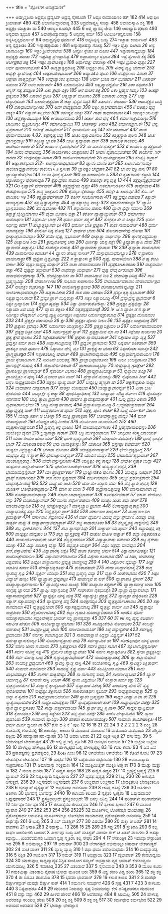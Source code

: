 +++
title = "ಶ್ಲೋಕಗಳ ಅನುಕ್ರಮಣಿಕೆ"

+++
ಅದಗ್ನಿಸ್ತಜಸಾ ಅದ್ರವ್ಯಂ ದ್ರವ್ಯಸಿದ್ ಅದ್ರವ್ಯ ನೈಕರೂಪೇ 
17 
ಆದ್ಯಂ ರಾಮಾಯಣಂ ತತ್ 
182 
414 
ಆಧ ಧೀಃ ಕ್ರಿಯಾತಾತ್ 480 
428 
ಆಭಾಸೋದ್ಧಾರವಾಕ್ಯ 
333 
ಅದ್ರವೇsಪ್ಯಸ್ತಿ ಸಂಖ್ಯಾ 
458 
ಆವಾಯಸ್ಯಾಪಿ ಶಕ್ತಿ 
198 
ಅಧ್ಯಕ್ಷಂ ಯಚ್ಚುತಂ ವಾ 
540 
ಆರಬ್ಧಂ ರೂಪಭೇ 
445 
6 
ಆತ್ಮ ಜ್ಞಾನಸ್ಯ ಜೀವಃ 
146 
ಆರಾಧ್ಯಾದಿ ಪ್ರಕಾಶಃ 
493 
ಅನ್ಯದಹಾ ತ್ಯಭಿಜಾ 
457 
ಅವಾಪೋದ್ಯಾವತಸ್ಸು 
5 
ಅನ್ಯದನ್ಯ ಕರ್ಮ 
153 
ಆವಿರ್ಭೂತಸ್ವರೂಪಾ 
158 
ಅನ್ಯಸಿನ್ನನ್ಯಧರ್ಮಾನ್ 
64 
ಆಹುದ್ರ್ರವ್ಯಪು ಧರ್ಮಾನ್ 418 
ಅನ್ಯಸಿನ್ನನ್ಯ ಬುದ್ದಿ 
274 
ಇಚ್ಛಾತಃ ಕಾರ್ಯಸಿದ್ 
483 
ಅನ್ಯ 
ಸ್ಪವ್ರತೀತಂ 
330 
ಇನ್ಮಾಷಪ್ರಯತಾ : 
481 
ಅನ್ಯಾಪೋಹಸ್ತು ಗೋಶ್ವ 
*521 
ಇತ್ಥಂ ವೃತ್ತಾ ದಿಖೇದಃ 
26 
ಅನ್ಯ ಚಾನಾದಿಸಿದ್ದಾ 
160 
ಇತ್ಥಂ ಶ್ರೀವೇಂಕಟೇಶಃ 
536 
ಅನ್ನೋ ಸ್ನೇಹಂ ತು ರೂಪಂ 
447 
ಇನ್ನೇಶಾನಾದ್ಯಭಿಖ್ಯಾ 
184 
ಅವ್ರತ್ಯಕ್ಷಃ ಪರಾತಾ 
172 
ಇಷ್ಟದಿಷ್ಟ ಪ್ರಣಷ್ಟಾದಿಷ್ಟ 479 
ಅಪ್ರಾಮಾಣ್ಯಂ ಸ್ವಭಾವ 
384 
ಇಷ್ಟ ಸ್ವರ್ಗಾದಿ ಕಸ್ಯ 
505 
ಅರ್ಚಿಫ್ರsಧ ಪಕ್ಷ 
154 
ಇಷ್ಟಂ ಪ್ರಾದೇಶಿಕತ್ವ೦ 
108 
ಅರ್ಥಾವತ್ತಿ: ವರೋಕ್ತಾ 
404 
ಇಷ್ಟಂ ಬ್ರಹಾಪಿ ದೃಶ್ಯಂ 
227 
ಅರ್ಧ ಪೂರ್ವಾನುಭೂತೇ 
400 
ಈದೃಕ್ತಾತ್ಯನ್ತಶೂನ್ಯ 
298 
ಅವ್ಯಕ್ತಂ ತೇಷಿ 
205 
ಈಶಸ್ಯ ವ್ಯಷ್ಟಿ ಭೇದಾನ್ 
253 
ಅವ್ವಕ್ಕೇ ಸ್ಯಾದಣುತ್ವ 
464 
ಉತ್ಪತಾದೇರಭಾವಾತ್ 
266 
ಅವ್ಯಾಪಿsಪಿ ಪುಂಸಃ 
106 
ಉತ್ಪನ್ನಾನಾಂ ವಿನಾಶೇ 
37 
ಆಶ್ಲೇಷಃ ಪಾತ್ಮಭಿಕ್ಷೇತ್ 
149 
ಉದ್ದೇಶ್ಯಾಂಶಂ ತೃಮಾದ್ಯಂ 138 
ಅರ್ವಾ ಭೂಷ ರ್ವಾ 
ಭೂಷರ್ವಾ 
211 
ಏಕತಾರ್ಥ ಸಮಾನಾ 
373 
ಅವಂ ಕರ್ಮದರ್ಗೆ 
496 
ಏಕದಾದಿವ್ರತೀತಿ 
453 
ಅಸ್ಪೃಷ್ಟಾವದ್ಯತೋ 
216 
ಏಕಂ ತತ್ಪದೇಶ 
51 
ಅಸ್ಮಿನ್ ಸತ್ಯ ತದಪ್ರೀತಿ 
319 
ಏಕಂ ತ್ರೇಧಾ ವಿಕ್ರಂ 
185 
ಆಸೆ 
ವಾಚನ ಶಕ್ತಿ 
200 
ಏಕಂ ಬ್ರಹ್ಮವ ನಿಮ್ಮಂ 
103 
ಆಚಷ್ಟೇ ಪ್ರತ್ಯಯಶ 
366 
ಏಕಾಕಾರ ಪ್ರತೀತಿ 
287 
ಆತ್ಮಖ್ಯಾತ್ ಮತೀನಾಂ 
286 
ಏಕಾಕಾರೇ ವಿರುದ್ಧಾ 
277 
ಆತ್ಮಾ ಚಿನ್ಮಾತ್ರರೂಪಃ 
164 
ಏಕಾರ್ಥಪ್ರತ್ಯಭಿಜಾ 
8 
ಆತ್ಮಾ ಸೈನ್ಯವ ಸಿದ್ಧತಿ 
92 
ಏತಾವನ : ಪದಾರ್ಥಾ 
536 
ಆದಾವೈಕ್ಯನ ಬುದ್ಧಿ 
419 
ಐಕಾಧಾರ್ಯಾಧಿಗೀತಂ 
370 
ಆದೌ ವೇದೈಕ್ಯವಾದಃ 
390 
ಐಕ್ಯಂ ಸ್ಟಾಭೇದಮಾಹುಃ 
456 
ii 
ಐತಿಹ್ಯಂ ವೃದ್ಧ ವಾಕ್ಯಂ 
407 
ಗನ್ಮಾದ್ ಸನ್ನಿವೇಶಃ 
526 
ಕರ್ತವ್ಯನ ಯತ್ತು 
337 
ಗಾಥಾ ಠಾಥಾಗತಾನಾಂ 
541 
ಕರ್ತವ್ಯಂ ಯಮಿತ್ತೇ 
130 
ಚನ್ನೈಕತ್ಯಾದಿಬುದ್ಮಾಕಿ 
168 
ರ್ಕಪಾದಾನವಾದು 
201 
ಚರ್ಚಾ ತುವ ಭಿನ್ನ 
464 
ಕರ್ಮಾನಾಕ್ಷಯೋಗ್ಯಂ 
516 
ಚಾದೀನಾಂ ವೃತ್ತಿಯೋಗ್ಯಂ 
417 
ಕರ್ಮಾವಿದ್ಯಾದಿಚಿ 
113 
ಚೇತಸತಸ್ಸು ತೀನಾಂ 
482 
ಕರ್ಮಾಷಪ್ರಣ.ಶೌ 
152 
ಛನ್ನ ಸ್ವಪ್ರಕಾಶಾತ್ 
210 
ಕರ್ಮಕ್ಷೆ ಪಾದಿಭೇದತ್ 
517 
ಛಾಯಾದಿರ್ನ ಸತ್ಯ 
142 
ಕರೀ ಚಂಪಕಾದ್ 
432 
ಜಾತಃ ಪೂರ್ವಾನುಭೂತಾ 
4.02. 
ಕಟ್ಟೇನ್ನಿತ್ಯ ಬದ್ಧ 
115 
ಜಾತಿಂ ವ್ಯಕ್ತಾವಿಹೀನಾಂ 
352 
ಕಶ್ಚಿತ್ಯಸ್ಯಾಪಿ ಪುಂಸಃ 
348 
ಜಾತಿ: ಪ್ರಾಣಪ್ರದಾತ್ರೀ 
519 
ಕಸ್ಮಿಚಿತ್ರ ಜ್ಞಾಪತ‌ 
348 
ಜಾತಿಃ ಸ್ವವ್ಯಾಹತಾ ವಾಕ್ 
338 
ಕಾದಾಚಿತ ಕಾಲಾವಧಿ 
46 
ಜಾತೇರ್ಯಂಜಕಂ ತೇ 
523 
ಕಾರ್ಯಂ ನೈವಾರಭೇರನ್ 
22 
ನಂ ಮಾನಂ ಸ್ವತಶ್ಚತ್ 
353 
a 
ಕಾರ್ಯಂ ಸ್ಯಾತತ್ರ್ರಭಾವೇ 
194 
ಜೀವಂ ದೇವಾದಿಶಬ್ದ 
356 
ಕಾರ್ಯಾಣಾಂ ಯತ್ಸರೂಪಂ 
21 
ಜೀವಾಃ ಪೃಥಾದಿಭೂತೇಷು 
98 
ಕಾರ್ಯೆವರ್ಾ ಕಾರವಾ 
32 
ಜೀವೋತ್ಪತ್ತಾ ದಿವಾದ 
393 
ಕಾರ್ಯೋಪಾದಾನಭೇದೇ 
25 
ಜ್ಞಾತುರ್ಜ್ಞಪ್ರಪಂ 
265 
ಕಲತ್ಪತ್ತಿ ತಃಪ್ರಾಕ್ 
81 
ಆಜ್ಞಾತೇಽಭಾವಃ 
212- 
ಕಾಲಸ್ಕೋಪಾಧಿಭೇದಾತ್ 
83 
ಜ್ಞಾನಂ ಮಾನಂ ತತ್ 
385 
ಕಾಲಾನರ್ಯಸಾಮ್ಮೇ ಕಾಲೋsಧ್ಯಕ್ಷಾವಸೇಯಃ ಕಾಲೋsಸಿ ತಿ ಸ್ವಗೀತಾ 
39 
ಜ್ಞಾನತ್ವಂ ಚೇದ್ರಹಸ 
241 
82 
ಜಾ 
ನಂ ವಕ್ತಿ ಪುಸಃ 
91 
80 
ಜ್ಞಾನಸ್ಮಾಶೇಷಭೇದ 
143 
ಕಿಂ ವಾ ಧೀಚ್ಛ ಗೃಹೀತೇ 
190 
ಜ್ಞಾನಾಕಾರಾಧಿಕಂ ಹಿ 
283 
a 
ಕೃಚ್ಛಾಂವರ್ತೆ ಕಷ್ಟಾದಿ 
144 
ಜ್ಯೋತಿಶಾಸ್ತ್ರಂ ಪುರಾಣಾದ್ಯಪಿ 
79 
ಕೃತ್ಯುದ್ದೇಶಂ ಸುಖಾದಿ 
499 
ತಚೂನ್ನೇ ತಸ್ಯ ವೃತ್ತಿ 
13 
444 
ತತ್ತದ್ದೀವ್ಯಕ್ತಿಭೇದಾತ್ 
321 
Co 
ಕೃಷ್ಯಾದೌ ಮರ್ದನಾದ್ 
498 
ತತ್ತದ್ದದ್ವೇಷು ದೃಷ್ಟಂ 
415 
ಚಿತರ್ಮಾದಿರೂಪಂ 
516 
ತಾವೈರಭಾವ 
415 
ಕೇಚಿದ್ದೇಶಾನ್ತರಾ 
515 
ತಾನ್ಯ ಪ್ರಾಕೃತಾನಿ 
209 
ಕೈವಲ್ಯಂ ನೈಕಸಂಖ್ಯಾ 
455 
ತದನ್ನೇ 
ಹಿ ಕಾಲಾನ್ತರ 
34 
ಕೊ...ಸ್ ಪಾಂಚಾಲ ಇತಿ 
346 
ತತ್ತ್ವಷ್ಟಾಥರ್ವಣೇಷ್ 
19 
ಕೋಸ್ ಸಂಯೋಗನಾಶಃ 
471 
ತತ್ರ ದ್ರವ್ಯಂ ದಶಾವತ 
7 
ಕಿತ್ಯಾದೌ ಸಾಂಖ್ಯದೃಷಾ 
452 
ತತ್ರ ದ್ವಿತ್ವಾದ್ಯಪೇಕ್ಷಾ 
454 
ಖ್ಯಾತತ್ಯಾಚ್ಛಬ್ದ ವಾಚ್ಯಃ 
323 
ತತ್ರಾಹಂಕಾರಜನ್ಯಂ 
17 
ಖ್ಯಾತಿಂ ಭ್ರಾಸ್ವರೂಪಾ೦ 
296 
ತವ ದ್ವಿಧೋಕಾ 
482 
111 
ತನ್ನಾದೀನಾಂ ಪಟಾದಿ 
460 
ದ್ವಾರೇ ಭಿನ್ನೇ ಸಮಾನಾ 
369 
ತನ್ಮಾತ್ರೆ ಬೈಂದ್ರಿಯಾಣಾಂ 
49 
ದೈಧಾ ಭೂತಾನಿ ಭಿತ್ತಾ 
21 
ತರ್ಕೋ ವ್ಯಾಪ್ಯಾಭ್ಯುಪೇಶ್ 
333 
ಧರ್ಮಾಣಾಂ ಸಾಪನಾರ್ಥಂ 
181 
ತಿಷ್ಟತುರ್ವಿ ಭಚಕ್ರ 
78 
ಧರ್ಮ ಧರ್ಮ 
ತತ್ತ್ವತ್ 
487 
ತುಚ್ಛತ್ವಂ ತೇ ನ ಹೀಷ್ಟಂ 
225 
ಧರ್ಮ ನಿರ್ಧಮ್ರ ಕರೆಶ್ 
11 
ತುಲ್ಯಾತ್ತಲ್ಯಾನರೇ ಧೀ 
403 
ಧರ್ಮೋ ಭಾತಿ ಪ್ರಜ್ಞೆಕಾ 
71 
ತುಲೇ ಸೇವಾದಿಹೇತ್ 
488 
ಧರ್ಮ ಯಾವತೃಪಕ್ಷಾ 
196 
ತುರ್ಯೊ ನಿಷ್ಕ ಮೋಕ್ಷ 
127 
ಧಾರ್ಥವ ಭೇದು 
504 
ತೋಯಾಧಾರೇಪು ದೋಷಾ 
101 
ಧೀತ್ಯಾಚ್ಛಬಾನುವಿದ್ದಾಂ 
302 
ತಯೇ ದೃಷ್ಟ, ಸ್ವಭಾವಾತ್ 
449 
ಧೀತ್ಯಾತ್ಯಾ ನಾರ್ಥನನ್ಯಾ 289 
ತ್ಯಾಗತೈವಿಧ್ಯಮುಕ್ತಾ 
125 
ಧೀತ್ಯಾದೀತಿ ಸಿದಾ 
261 
ತ್ರಯ್ಯನೋದನ್ನ ಚಿನಾ 
260 
ಧೀರ್ನಿತ್ಯಾ ಯಸ್ಯ ಪಕ್ಷೇ 
90 
ತ್ರಿವ್ಯೂಹಃ ಕ್ಯಾಪಿ ದೇವಃ 
251 
ಧ್ಯಾನಾದನ ಸಾಕ್ಷಾತ್ಮತಿಃ 134 
ಕಂವೇದ್ಯಂ ಗುರುತ್ವ 
451 
ಧ್ಯಾನಾದುಕಾ ಧ್ರುವಾನು 
118 
239 
ಧ್ವನ್ಯಾತಾ ವಾಯುಭೇದಃ 
439 
ದೀಪಾದೀನಾಂ ಕದಾಚಿತ್ 
44 
ಧ್ಯಾನ೦ ತೇಜಶ್ಯ ನಾಸೀತ್ 
77 
ದುಸ್ಸಾಧಾಬಾಧದೀಭ್ಯಾಂ 
278 
ನ ಪ್ರಾಣೋ ವಾಯುವಾತ್ರಂ 
68 
ದೃಶ್ಯತಾ ದ್ವಿಶ್ವಮಿಥ್ಯಾ 
222 
ನ ಸ್ಥಾತ್ಸುಂಸಃ ಪ್ರ 
503 
ದೃಷ್ಟ, ವಾನಾಳಭೋಗಿ 
388 
ನ ಹ್ಯ 
ಕೇಂಪಿ ವರ್ಣಾ 
362 
ದೃಷ್ಟಂ ಸಾಧ್ಯಸ್ಯ ಯತ್ಸಾನ್ 
315 
ನಾತಾ ದೇಹಾನುರೂಪಂ 
111 
ದೃಷ್ಟsತೀಚಾರಶಂಕಾ 
310 
ನಾತ್ಯನಾರ್ಮ ಹತ್ತಾ 
462 
ದೃಷ್ಟನ್ನು ತಭಾವಾತ್ 
538 
ನಾಥೆರುಕ್ತಾ ಯಥಾರ್ಥಾ 
271 
ದೃಷ್ಟ ವೇದೈರ್ವಿರೋಧೇ 
396 
ನಾನಾಧರ್ಮಪ್ರಣಾಡ್ಯಾ 
375. 
ದೇವಪ್ರೀತ್ಯಾದಿಕಂ ವಾ 
501 
ನಾನಾಸಿದ್ದಾನ ನೀತಿ 
2 
ದೇಶಾಧಿಕ್ಯಾದಿಸಿದ್ದ 
457 
ನಾಪಿ ಬ್ರಹ್ಮಣ್ಯವಿದ್ಯಾ 
208 
ದೇಹಾರ್ನಿಗೀತಂ 
99 
ನಾಭಾವಃ ಕಾರಣಾನಾಂ 
535 
ದೇವಾದಿರ್ದೇವತಾನಾಂ 
ದೇಹಾನರ್ಮಾತ್ರದ 
247 
ನಾಭುಕ್ತಂ ಕಲ್ಪಕೋಟ್ಯಾ 
147 
110 
ನಾಯೋಗ್ಯಸ್ಯಾಕ್ಷಬಾಧ 
308 
ದೋಷಾಭಾವೇsಪ್ಯವಿದ್ಯಾ 
211 
ನಾಲೋಕಾಭಾವಮಾತ್ರಂ 
76 
ಷಡ್ಡತಾವಿಶೇಷ 
234 
ನಾಸ ದಶಾ ವಿಶೇಷಾಃ 
529 
ದ್ರವ್ಯಂ ಕೃತ್ಯ 
ಸ್ವಭಾವಾತ್ 
463 
ನಿತ್ಯತ್ವಾದ್ಯ೦ಬರಾದೇ 
62 
ದ್ರವ್ಯಂ ಪ್ರಾಕ್ ಬುದ್ಧಿರುಕ್ತಾ 
473 
ನಿತ್ಯಂ ನಿತ್ಯಾದಿಬುದ್ದಿ 
474 
ದ್ರವ್ಯಾದ್ರವ್ಯ ಪ್ರಭೇದಾತ್ 
6 
ನಿತ್ಯಂ ಬ್ರಹ್ಮಾದಿಶಾ 
174 
ದ್ರವ್ಯವ ಹ್ಯವಸ್ಥಾ 
534 
ನಿತ್ಯಾ ಧೀರ್ಹತುತೋsಸ್ಮಾ: 269 
ದ್ರವ್ಯಕ್ಯಂ ಪ್ರತ್ಯಭಿಜ್ಞಾ 
28 
ನಿತ್ಯಾಯಾ ಏವ ಬುದ್ಧ 
477 
ದ್ವಾರಂ ತತ್ತಲಾ 
492 
ನಿತ್ಯರಸ್ಪಷ್ಟದೋಷ್ಟೆ! 
392 
iv 
له 
ನಿ ವ್ಯಾಪೀ ಚ ನ ಸ್ಯಾತ್ ನಿರ್ದಿಷ್ಟಂ ಪೌಷ್ಯರಾಜ್ ನಿರ್ದಿಷ್ಟ ವ್ಯುತ್ತಿ 
ನಿರ್ದಿಷ್ಟೋ ನಿಷ್ಪಂಪಚಿ 
ನಿರ್ದೋಷಶ್ರುತಬಾಧ 
314 
ಪ್ರತ್ಯಕ್ಷಂ ದೋಷವಲಂ 
233 
244 
ಪ್ರತ್ಯಕ್ಷಂ ವರ್ತಮಾನು 
36 
ಕ್ಷೇ 
336 
ಪ್ರತ್ಯಕ್ಷಂ ವೋಮ ನೀಲಂ 
56 
135 
ಪ್ರತ್ಯಕ್ಷಂ ಸಂಪ್ರಯುಕ್ತ 
291 
219 
ಪ್ರತ್ಯೇಕಂ ಕ್ಷವೇದ್ಯಂ 
305 
ನಿರ್ದೋಷಂ ಯಚ್ಚಶಾಸ್ತ್ರಂ 
235 
ಪ್ರತ್ಯಕ್ಷಾದಿತ್ರಯಂ ಚ 
297 
ನಿರ್ದೋಷಾಮಾಯವಳಿ 
397 
ಪ್ರತ್ಯಕ್ಷಾದಿತ್ರಿಕ ಯತ್ 
408 
ನಿರ್ಮುಕ್ತಸ್ತತೇ ಸ್ಯಾತ್ 
112 
ಪ್ರತ್ಯಕ್ಷಾದೀವ ಮಾ ನಂ 
341 
ನಿಶ್ಲೇಷಂ ಕಾರ್ಯತಂ 
20 
ಪ್ರತ್ಯ ಕ್ಷೇವ ಪುಂಸಾಂ 
232 
ನಿಶ್ಲೇಷತಾಪವರ್ಗ 
116 
ಪ್ರತ್ಯೇಕು ಸ್ವಾನುಭೂತಾತ್ 
341 
ನಿಶ್ಲೇಷಾಂ ವಸ್ತು ವೃತ್ತಿ 
537 
ಪ್ರಧ್ವಸ್ತಂ ಕರ್ಮ ಕಾಲಾ 
498 
ನಿಃಶ್ಯಾಸಾದಿಪ್ರಯತ್ನ 
191 
ಪ್ರಧ್ವಂಸ ಪ್ರಾಗಭಾವಃ 
533 
ನಿಷ್ಕರ್ಷಾ ಕೂತಹಾನ್ 
359 
ಪ್ರಾಕಟ್ಯಂ ನಾಮ ಧರ್ಮಂ 
478 
ನಿಷ್ಕಾಮಂ ಚೇನ್ನಿ ವೃಂ 
131 
ಪ್ರಾಕೃತ್ಯ ಕಾ 
ಭೇದಂ 
63 
ನಿಸ್ಸಂಕೊಚಾ ಸಮಸ್ತಂ 
242 
ಪ್ರಾಗ್ಸ್ಶಪ್ರಾಶga 
514 
ನಿಸ್ಸಂಕೊಚಾನ್ನಿ ಷೇಧಾತ್ 
489 
ಪ್ರಾಚೀನೇನಾದ್ಯವಾಯ 
495 
ನಿಸ್ಸಾಧಾರಣ್ಯನಾರಾಯಣ 
176 
ಪ್ರಾಚೀ ಸ್ನೇಹಾಡಿನಾಗೇ 
72 
ನೀರೂಪೇ ಬಿಂಬಿತತ್ವ 
165 
ಪ್ರಾಜ್ಞಾಧಿಷ್ಠಾನಶೂನಂ 
198 
ನೀಲಂ ಕಿಂಚಿತ್ತದಾನೀಂ 
256 
ಪ್ರಾಣಸ್ಪನ್ಸ್ ಸುಷುಪ್ತಿ 
484 
ನೇತ್ರಾದೇರ್ದಿಪಿಕಾದೇ 
47 
ಪ್ರಾಣಾಪಾನಾಟ್ಯಭಸ್ಮಾ 
70 
ನೇಷ್ಟಃಸ್ಮಾನ್ಯ ಗ್ರಹಕ್ಷೇತ್ 
292 
ಪ್ರಾಣೋಕ್ಷಂ ಪ್ರಾಣಶಬ್ದಾತ್ 
69 
ನೈರಾರ್ಯ ವಿಭನಾಂ 
468 
ಪ್ರಾಪ್ಯಗ್ರಾಹೀಯತ್ನಾತ್ 53 
ನೈಲ್ಯಾವಂ ತವಿಶ್ರ 
74 
ಪ್ರಾಯಶ್ಚಿತ್ತಂ ನ ಪುಣ್ಯ 148 
ನೈವಾಲಂ ಭಾನಿ ಬಾದ್ 
141 
ಪ್ರೇಕ್ಷಾವನೆ ಮಹಾನ್ನಃ 
392 
ನೈವೋನಾಪಿ ಶೀತ್ 
442 
ಬನ್ಧಂ ನಾಧ್ಯಕ್ಷಯಾಮಃ 
530 
ಪಕ್ಷಸ್ಲಂ ವ್ಯಾಪ್ಯ ವಾದ್ 
307 
ಬನ್ನೊಬ್ರ ಹ್ಮಣ್ಯಶೇ ಷೇ 
207 
ಪಕ್ಷೇsನ್ಯತಾಪಿ ಸಾಧ್ಯಂ 
324 
ಬಾದಾರ್ಥಂ ಯತ್ಸಮಾನಾ 
377 
ಪಾತಸ್ತು ಲೋವುಭವ 
450 
ಬಾಹ್ಯಾಕ್ಷಾದೇರವೃತ್‌ 
510 
ಪೀತಾ ಭೂಃ ಶ್ವೇತಮದು 
444 
ಬಾಹ್ಯಾಕ್ಷೇ ನ್ಯ ಆತ್ಮಾ 
88 
ಪುಂಭಿಸಿದ್ದಾಧಿಕಾರೈ 
132 
ಬಾಹ್ಯಾರ್ಥ ಬೌದ್ಧ ತೋಞಃ 418 
ಪುಂಸೂಕ್ತಂ ಸರ್ವವೇದ 
180 
ಬುದ್ದಿ ತ್ಯಾದಿಃ ಪ್ರಧಾನೇ 
430 
ಪೂರ್ವ೦ ಶ್ಯಾಮತ್ವಮಾತ್ರಾತ್ 
401 
ಬುದ್ದಿ ದ್ರವ್ಯಂ ವಿಕಾರಾ 
268 
ಪೃಥಾಸ್ಪರ್ಶಾದಿಭೇದಃ 
18 
ಬುದ್ದಿ ರ್ವನ್ಮಾರ್ಥವಾದ; 
494 
ಪ್ರಜ್ಞಾಸೂಚ್ಯಾನುವಿದ್ದ 
3 
ಬುದ್ಧರರ್ಥಪ್ರಕಾಶಾತ್ 
264 
ಪ್ರಜ್ಞಾವ್ಯುತ್ಪತ್ತಿ ಪಾಕ್‌ 
411 
ಬುದ್ಧರರ್ಥೋಷ ಪೂರ್ವ 
512 
ಪತ್ರಕ್ತ, ಪುಂಸಿ ಕೇಚಿತ್ 
93 
ಬುದ್ಧ ರ್ಯೋsಸ್ ವಿಕಾಸಃ 
155 
V 
ಬೊದ್ದಾ ಕರ್ತಾ ಚ ಭೋಕ್ತಾ 
95 
ಮುಕ್ತಿ ಪ್ರಾಣಾಕ್ಷಹಾ 167 
ಬೋಧಸ್ಯಾಸ್ತ್ರಸ್ಯ ವೇದ್ಯಂ 
144 
ಮುಕ್‌ ದೇಹಾದ್ಯಭಾವೇ 
156 
ಬೋಧ್ಯಂ ಚೇನ್ನಿರ್ವಿಶೇಷ 
376 
ಮೂರ್ತಿನಾಂ ಮೂಲಮೂಲಿ 
252 
460 
ಮೃತ್ಯರ್ಣಾದಿಪ್ರಸೂತೇ 
518 
ಬ್ರಹ್ಮಣ್ಯ ಕನ್ನ ಭಾಜಾಂ 
124 
ಮೇಯಾದ್ಯರ್ವಿಗೀತಂ 
42 
ಬ್ರಹ್ಮವೋಪಾಧಿಭಿನ್ನಂ 
206 
ಯಚೊಕ್ಕಂ ದೈವದ 
215 
ಬ್ರಹ್ಮಪಾತ್ತಾ ಕಾರಾನ್ 
203 
ಭಕ್ತಿ ರ್ಮುಕ್ತರುಪಾಯಃ 
117 
ಯಜ್ಞನಾಂ ಸಂಸ್ಕೃಯಾಂಯತ್ 511 ಯಜಾ ತೀಯಂ ಯದಾ ಯತ್ 528 
ಭಾಗೇ ಬ್ರಹ್ಮಣ್ಯಶೇಷೇ 
397 
ಯತ್ಕಾರ್ಯಸಪಯುಕ್ತಂ 
189 
ಭಾವೈ ಭಾಸ್ವತ ಭಾದ್ 
72 
ಯಾಕಾಶsವಕಾಶ 
59 
ಭಿನಾ ಜೀವಾಕೃತಃಸ್ಯುಃ 
97 
ಯಕಾದಿಕ 
365 
ಭಿನ್ನೇಷ್ಟೇ ಕಾವಮರ್ಶ: 
520 
ಯತ್ಯಕ್ಷಂ ವಿಪ್ರಕೃಷ್ಟಂ 
476 
ಭೇದಧಾ ಮತೀನಾಂ 
486 
ಯಾತ್ತತ್ಸರ್ವದಾಸ್ಯಾತ್ 
229 
ಭೇದಃ ಪ್ರತ್ಯಕ್ಷಸಿದ್ಧ 
237 
ಯದ್ರವ್ಯಂ ತನ್ನ ನ ಸ್ಯಾತ್ 
96 
ಭೇದಾಜ್ಞಾನಾತ್ಮವೃತ್ 
272 
ಯಾವಿನ ಬುದ್ದಂ 
255 
ಭೇದಾದಿರ್ದಶ್ಯಭಾವಾತ್ 
267 
ಯಂಶಾನ್ಮನ್ಮರುದ್ಧ : 
508 
ಭೇದೇ ವಸ್ತುಸ್ವರೂಪೇ 
425 
ಯನ್ನಿತ್ಯಂ ತನ್ನ ಕಾವ್ಯಂ 
128 
ಭೇದೋ ಗೃಹ್ಯತ ಬುದ್ಧಾ 
427 
ಯಸ್ಸರ್ವಂ ನಾಭ್ಯುಪೇಯಾತ್ 325 
ಭೇದೋಽಬಾದೇರ್ಘಟಾದ್ 
328 
ಯಸ್ಮಿನ್ಮಾನ ಪ್ರವೃತ್ತಿ 
339 
ಭೇದೋಮನ್ವನ್ತರಾದ್ 
391 
ಯಃ ಪ್ರೋಕ್ತರ್ವಕರ್ತು 
179 
ಭ್ರಾಜ್ಞಾನೇsಪಿ ಪುಂಸಾಂ 
383 
ಯಾದೃಷ್ಟಿ ಸಿಟಿಧೀಸ್ 
363 
ಫ್ರಾನ್ಸ್ ರೂಪಾದಿರರ್ಥ 
295 
ಯಾ ವಲಂ ತ್ವಷ್ಟಕಾದೇ 
394 
ಮರ್ಥಿಯಾನುಶಿ 
355 
ಯುಕ್ತಿ: ಪ್ರಶೋತ್ತರಾದೇ 
254 
ಮಧ್ವಸಕ್ತಿರ್ವಿರುದ್ಧ 
183 
522 
ಮಧ್ಯೆ ಯ ಜಾತಿಃ 
520 
ಯೋ ಮೇ ಹಸ್ತಾದಿ ವರ್ಷ 
86 
ವನ್ದ ಸ್ಯಾಪಿ ಪ್ರವೃತ್ತಿ 
129 
ಯೋsಸ್ ಬೋಧೋsನ್ಯಥಾಧೀ 276 
ಮಾನ 
ತು ಮನಾ 
3 
408 
ರುದ್ರೇನಾದಿಶ್ಚಯತ್ರ 
180 
ಮಾನಾಮಾನವೇ ದೈ 
385 
ರೂಪಸ್ಥಾನಾಯುಧಾಖ್ಯಾ 
246 
ಮಾನಂ ಬಾಧಾದ್ಯಭಾವಾತ್ 
378 
ರೂಪಸ್ಪರ್ಶಜಿತಾತ್ 
57 
ಮಾನು ವೇದೋಪಿ ವಸ್ತು 
379 
ರೂಪಾದಿಜ್ಞಾನಸಿದ್ 
50 
ಮಾನಂ ಸರ್ವೋಪಜೀವಾ 
409 
ರೂಪ್ಯಂ ಜಾತಂ ತದಾ ಚೇತ್ 
279 
ಮಾಯಾವಿದ್ಯಾದಿಶ 
218 
ಲಕ್ಷ್ಮೀನೇತ್ರೋತ್ಪಲಶ್ರೀ 
1 
ಮಾಸೃಜ್ಯಾದಿ ಪ್ರಭೇದ: 
448 
ಲಿಂಗಾದ್ಯವ್ಯಾಪೃತಾಕ್ಷ 
300 
ಮಿಥ್ಯಾಭೂತಸ್ಯ ಸತ್ಯಂ 
220 
ವವ್ಯುತ್ಪತ್ತಿತಃ ಪ್ರಾಕ್ 
343 
528 
ವರ್ಣಾನಾಂ ತಾದೃಶಾಕ್ 
73 
ಮುಕ್ತಾನಾಂ ಧೀಃ ಕ್ರಮಾಕ್ಷೇತ್ 
474 
ವರ್ಣಾನಾಂ ಸಧ್ವನೀನಾಂ 
436 
vi 
ವರ್ಷ ಧೈರ್ಯ೦ ವಿರುದ್ಧ ವಸ್ತು ಸ್ಟ್‌ರ್ಯಂ ವಿರುದ್ಧಾ ವಾಕ್ಯ ತಾತ್ಕರ್ತ ಮತ್ಯ: 
d 
ವಾಕ್ಯಾರ್ಥಜ್ಞಾನಮಾತ್ರಾತ್ 
437 
ಶಬ್ದ ಸಾಧಾರಭೂತಂ 
58 
33 
ಶಬ್ದಸ್ಕೃತಸ್ಯ ವಾಕ್ಯಯಲ್ಲಿ 
349 
389 
ಶಬ್ದ ಸ್ಸಂಕೇತಿತರ್ಥ೦ 
344 
137 
ಶಬಾ 
ತ್ಯಾಗರ್ಥಸಿದ್ದೇ 
301 
ವಾಕ್ಯಾರ್ಥ ಯ,ಪೂರ್ವ 
340 
ಶಬ್ದಾದಿಷ್ಟಸ್ತಿ ಶಕ್ತಿ 
509 
ವಾಚ್ಯತ್ವಂ ವೇದ್ಯತಾಂ ಚ 
173 
ಶಬ್ದಾ ವ್ಯಾಸ್ತತ್ರದಕ್ಷ 
431 
ವಾತೋ ವಾತೀತಿ ಸಾಕ್ಷಾತ್ 
66 
ಶಬ್ದಾ ನಿತ್ಯತತೋsಪಿ 
440 
ವಾಯುರ್ದೋಧಯತೇ ಯತ್ 
84 
ಶಬ್ದನ್ವಂಶರೂಪ 
358 
ವಿದ್ಯಾಸ್ಥಾನೇಷು ಸರ್ವೇಷು 
329 
ಶಬ್ದ 
ನೈಕೇಷು ಯುಕ್ತಾ 
432 
ವಿದ್ಯಾ ಪಂಚಾಗ್ನಿ ವೈಶ್ಯಾ 
120 
ಶಬ್ಬ್ರಹ್ಮತಿ ಯತ್ತತ್ 
364 
ವಿಶ್ವಂ ಚಿತ್ರದ್ದು ದಾನುದ್ಭವ 
204 
ಶಬ್,ವಸ್ಥಾವಿಶೇಷ: 
435 
ವಿಶ್ವಾಧಾರಸ್ಯ ಲಕ್ಷೆತಿ 
162 
ಶಾಖಾ ಕೋದಣ್ಣ ಚರ್ಮ 
514 
ವಿಶ್ವಾರ್ಯಾಮಿತತ್ವಂ 
121 
ಶಾಖೋಚ್ಛೇದದಾನೀಂ 
395 
ವಿಶ್ಯಾನರ್ವತಿ್ರಬಾಲೋ 
254 
ವಿಶ್ವೇಶಾ ಕೂತಭೇದ 
497 
له 
ಶಿಷಾ, ಜೀವೇಶತತ್ತ 
ವಿಶ್ವವಶೇಷಿ 
163 
ಶಿಷ್ಟೋ 
ಶಾಸ್ತ್ರಾದೀನಾಂ ಪ್ರವೃತ್ತಿ 
ಜೀವಸ್ತ್ರಸಿದ್ದ 
250 
4 
140 
ವಿಕ್ಟೋರಸ ವ್ಯಭಿಖ್ಯಾ 
177 
ಶೀಘ್ರ ಯಾತೀತಿ ಕರ್ಮಾ 
513 
ವೇಗಸ್ಯಾಚಿನ್ನರೂಪಃ 
475 
ಶುಕಿತಾಪತಾದೇ 
275 
ವೇದಾ ಬುದ್ಧಾಗಮಾತ್ಮ 
238 
ಶುದ್ಧ ಸ್ಮಾಶುದ್ಧ ಸೃಷ್ಟಿ 
240 
ವ್ಯಕ್ತಿರ್ನ ಬೋಧಾ 
351 
ಶುದ್ಧ ಬ್ರಹ್ಮಣ್ಯ ವಿದ್ಯಾ 
217 
ವ್ಯಕ್ತಾ 6 
ಜಾತೇರಭೇದಂ 
420 
7 
ಶಿಷ್ಟಂ ವಿದ್ಯಾಜ್ ಪುಣ್ಯಂ 
150 
ವ್ಯಾಖ್ಯಾತಂ ದ್ರವ್ಯಪಟ್ಟಂ 
413 
ಷಾಡುಣ್ಯವ ಕು 
ಕುಕ್‌ 
506 
ವ್ಯಾಘಾತಾತಿ ಪ್ರಸಂಗ್ 
282 
ಸಂಖ್ಯಾದ್ಯಾಃಸ್ಪರ್ಶನಾಃಸುಃ 
67 
ವ್ಯಾಪಿನ್ನೋಕಾಪಿ ಸಾಂಖ್ಯೆ: 
166 
ಸಂಖ್ಯಾನಂ ತತ್ತ್ವಪಜ್ 
65 
ವ್ಯಾಪ್ತಾಸರ್ವತ್ರ ಜೀವಾ 
105 
ಸಂಗೃಹ್ಯ ಜ್ಞಾನಯ 
257 
ಪ್ಯಾಪ್ತಿಃ ಪಕ್ಷಾನ್ವಯತ್ನ 
317 
ಸಂಘಾತೋ ನೈಕಭೂತೈಸಿ 
29 
ವ್ಯಾಪ್ರಾ ದ್ಯವ್ಯಾಕುಲಾಭಿಃ 
171 
ಸತ್ತಾಸಾಮಾನ್ಯವೇಕೇ 
527 
ವ್ಯಾಪ್ಯತ್ವಂ ಯಸ್ಯ ಯತ್ರ 
312 
ಸತ್ಯಾದ್ಯುಕ್ತಿಃ ಪ್ರಕೃಷ್ಣ 
372 
ವ್ಯಾವೃತ್ರಂ ಶುಕ್ತಿರೂಪಂ 
228 
ಸತ್ಯಾನ್ ಸತ್ಯಾಪಯನ್ತಃ 
434 
ವ್ಯಾವೃರ್ವಕ್ತಿ ವನ್ನ 
524 
ಸಾರಕ್ಷಗಮ್ಯಂ 
303 
ವ್ಯುತ್ಪತ್ತಿರ್ವಾಚಕಾನಾಂ 
360 
20 
ಸತ್ಯಾ ಕಾನಮಾಹುಃ 
421 
ವ್ಯುತ್ಪತ್ತಿಲ್ಲಿಜಾದೇ 
500 
ಸತ್ಯಾಸತ್ಯದ್ವಯಾಖ್ಯ 
281 
ವ್ಯುತ್ಪತ್ತಿ: ಕಾರ್ಯ ಏವ 
345 
ವ್ಯುತ್ಪಾದ್ಯಂ ನಾಪ್ರತೀತಂ 
350 
ಶಕ್ತಿರ್ಯಾಗಾದಿಕಸ್ಯ 
492 
ಶಬ್ದಂ ಗೃಹಾತಿ ದೂರಾಭ್ಯುದಿತಮಪಿ 
55 
ಸಂಸsಪಿ ಪೂರ್ವ ಸದೊಕ್ತಾಕಥಾಯಾಂ ಸದ್ರೂಪೇಣೈವ ಭಾನಾತ್ ಸನ್ನಿ ಪ್ರಾಗಪ್ಯವಸ್ಥಾ 
45 
337 
60 
31 
vii 
ಸನ್ನಿ ಹ್ಯನ್ಯ ಲಿಜರ್ಥಾಃ ಸಕಾವೀತ ಹೇತೋ 
506 
ಸಾಲೋಕ್ಯಾದ್ಯಾಃಪ್ರಭೇದಾಃ 
161 
326 
ಸಾವಿದ್ಯಂಕೇsಪಿ ಸೋಪಾಧಿಕಂ 
202 
ಸಂಬನ್ನೇ ಸರ್ವತುಲೈ 
531 
ಸಾವಿದ್ರಂ ಬ್ರಹ್ಮ ಜೀವಃ 
100 
ಸರ್ಗಾದೀನಾಮಸಿದ್ 
186 
ಸಿದ್ಧ ವಸ್ತುನ್ಯಶೇಷ 
423 
ಸರ್ವಜ್ಞಸ್ಯ ಪ್ರಮಾಯಾಃ 
387 
ಸರ್ವಸ್ಥ: ಕೇವಲಾನ್ವಯಿ 
321 
3 
ಸಾಕಾದಶಾಕ್ಷಾಣಿ 
ಸಿದ್ಧಪ್ಪಾ ವಿಶ್ವವೃತ್ 
4191 
52 
ಸರ್ವಸ್ಯಾಪ್ಯಾನುಕೂಲ್ಯಂ 
159 
ಸೂರ್ಯಾವೃತ್ತಾದು ಪಾಧಿ 
79 
ಸರ್ವಸ್ಯಾವೀತ ಹೇ 
197 
ಸೋsಭಾವೋ ಯಸ್ಯ ಭಾವಂ 
532 
ಸರ್ವಂ ಜಾನಂ ನ ಮಾನಂ 
270 
ಸ್ಥಿತುತ್ತಲೀಲಾ 
429 
ಸರ್ವಂ ದ್ರವ್ಯಂ ಸಭಾಗ 
467 
ಸ್ಕೂಲಾಣುಪ್ರಸ್ವದೀರ್ಘ 
461 
ಸರ್ವಂ ಸಂದಿಗ್ಧ ಸತ್ಯ 
410 
ಸ್ಟೈರ್ಯಂ ಚೇನ್ನಾಭ್ಯುಪೇತಂ 
104 
ಸರ್ವಂ ಸಾಕ್ಷಾತ್ಕರೋತಿ 
382 
ಸ್ನೇಹಃ ಪ್ರತ್ಯಕ್ಷಸಿದ್ದ: 
446 
ಸರ್ವ ಸರ್ವಜ್ಞ ಬುದ್ಧ 
399 
ಸೃನ್ಯಾವೃತ್ಯಾದಿಭೇದಾತ್ 
472 
ಸಂಯುಕ್ತವ್ಯಾಪಕತ್ವ 
306 
ತ್ಯಾ ಶಬ್ದಾನುಮಾನ 
263 
ಸಂಯುಕ್ತ ದ್ರವ್ಯಯುಗೆ 
469 
ಸ್ಯಾದಸ್ತಿ ಸ್ಯಾಚ್ಚ ನಾಸ್ತಿ 
424 
ಸಂಯೋಗಾದ್ವಿ ಸೃಷ್ಟಿ 
469 
ಸ್ಯಾದಿತ್ಥಂ ಶಿಕ್ಷಿತಾರ್ಥ: 
540 
ಸಂವಾದೇ ಮಾನವಾದೇ 
393 
ಸಾದರಷ್ಣ ಕೃಷ್ಣ ವರ್ತಾ 
443 
ಸಂವಿತ್ತೀನಾಂ ಯಥಾವ 
381 
ಸಾದು ಖಾಭಾವವಾತ್ರಂ 
485 
ಸಂಸರ್ಗ ವಾಕ್ಯವೇದ್ಯಂ 
368 
ಸಾ ನಾಗಾನನ್ಯ ಸಾಮ್ಯ 
24 
ಸಂಸರ್ಗಾಧ್ಯಬುದೆ 
294 
ಬ್ಯಾಸ್ ಚರ್ಮದೃಷ್ಟಿ 
87 
ಸಂಸಾರೇ ನಾಸ್ತಿ ಕಿಂಚಿತ್ 
486 
ಸ್ಯಾನು ವಿಶ್ವದೇಹೀ 
157 
ಸಂಸ್ಕಾರಃ ಕರ್ಮ ಕತ್ತು 
123 
ಸ್ವಚ್ಛನ್ದನಾಗಮೇನ 
15 
ಸಂಸ್ಥಾನೈ ಕ್ಯಾದ್ಯಭಾವೇ 
357 
ಸ್ವವ್ಯಾಪಾರ ವಿಶೇಷ್ಯ 
502 
ಸಾಂಧೋಕ್ತ ಮನಃ 
51 
ಸ್ವಸ್ಯ ಸೈನೋಪದೇಶಃ 
101 
ಸಾದೃಶ್ಯಂ ಶಕ್ತಿಸಂಖಾ 
526 
ಸಾಕಾರೋsರ್ಥಃ ಸ್ವಬುದ್ 293 
ಸಾದೃಶ್ಯಸಾನುವೃತ್ತಾ 
525 
ಸ್ಮಾ ಜನ್ಮಾ ನ ಸ್ವದೇಶ 
213 
ಸಾಧುಪ್ರಾಣಾದಿಹೇತೋಃ 
249 
ಸ್ವಾತಂ ಬ್ರಹ್ಮಷ್ಟಕಂ 
169 
ಸಾಧ್ಯಂ ಮಿಥ್ಯಾ ನ ವಾ ತೇ 
226 
ಸ್ಮಾತ್ಯನಾಭಾವದೇಶ 
224 
ಸಾಧ್ಯಂ ಯಾದೃಕೃಪಾ 
187 
ಸ್ಮಾದೃಷ್ಟೋಪಾರ್ಜೆತಾತ್ 109 
ಸಾಧ್ಯಾಭಾವೋ ವಿಪಕ್ಷೇ 
325 
ಸ್ಮಾನ ಧ್ಯಾನ ಪ್ರಸೂತಂ 
122 
ಸಾಧ್ಯಾ ವಸ್ಸರ್ವಮಾಯಾ 
145 
ಸ್ವಾರ್ಥ ಶಬ್ದ ಸ್ಸ ಪಾಸ್ 
367 
ಸಾಧ್ಯನ ವ್ಯಾಪ್ತಿಮೇಕ್ 
318 
ಕೃಶಾನತತ್ವಂ 
259 
ಸಾಧ್ಯೆ ಸತ್ಯೇತರ 
223 
ಹನ್ನ ತ್ರಯ ನಪಕ್ಷೇ 
285 
ಸಾಗೊ 
ಹೇತ್ಯಾದಿವೇದಿ 
192 
ಹೃದಾ ಹೃದಸಿಂಹಾ 
539 
ಸಾಮಾನಂ ಪ್ರಾಸಿದ್ದಂ 
309 
ಹೇತೋ 
ಕಾರ್ಯೋಪಯುಕ್ತಂ 507 
ಸಾಮಾನಾ ತಾವಿಶೇಷಾಕೃತಿಃ 
415 
ಧರ್ಮ ಧರ್ಮಿ ದ್ವಯಂ ವಾ 531* ಶೋ ಧ ನಿ ಕೆ ' 
ಪುಟ 
12 
16 
18 
21 
22 
24 
3 2 2 2 2 2 3 
ಪಂಕ್ತಿ 
28 
ಗೋವಿನಲ್ಲಿ 
ಗೋವಿನಲ್ಲಿ 
18 
ಅಕಾಶತ್ವಾ, 
ಆಕಾಶಾ 
6 
ಮುಂತಾಡ 
ಮುಂತಾದ 
16 
ಮತೊಂದು 
ಮತ್ತೊಂದು 
23 
ಪಶ್ಚಿಮ 
ಪಶ್ಚಿಮ 
26 
ಪರವ್ಯಾಪಕ 
ಪರ-ವ್ಯಾಪಕ 
33 
13 
ಆವರು 
ಅವರು 
21 
22 
ನಿಶ್ಚಿತ 
ನಿಶ್ಚಿತ 
27 
ವಸು 
ವಸ್ತು 
39 
5 
ಬೇಕುಗುತ್ಪದೆ 
ಬೇಕಾಗುತ್ತದೆ 
43 
29 
ಇಲ್ಲಿ ಪ್ರ 
ಇಲ್ಲಿ ಪ್ರತಿ 
56 
20 
ಆನುಭವ 
ಅನುಭವ 
57 
25 
ಬಟ್ಟೆಯ 
ಬಟ್ಟೆಯ 
58 
10 
ಹೇಳಲ್ಪಟ್ಟ 
ಹೇಳಲ್ಪಟ್ಟ 
66 
12 
ಹೇಳಲ್ಪಟ್ಟಿದೆ ಬಲ್ಲಿ 
ಹೇಳಲ್ಪಟ್ಟಿಲ್ಲ 
83 
16 
ಕೆವಲ 
ಕೇವಲ 
93 
4 
ಎವ 
ಏವ 
23 
ಪ್ರಕಾಶತ್ವದಲ್ಲಿ 
ಪ್ರಕಾಶತ್ವದಲ್ಲಿ 
29 
వింబ 
ಎಂಬ 
96 
12 
ಅಗಬೇಕೆಂಬ 
ಆಗಬೇಕೆಂಬ 
16 
ಕೋಟೆ 
ಕೋಟಿ 
97 
23 
ಚೇತನಶ್ವೇತ 
ಚೇತನಶ್ವೇತ 
107 18 
ಹುಟ್ಟಿಸ 
126 12 
ಬಟ್ಟಿರುವರು 
ಬಿಟ್ಟಿರುವರು 
130 28 
ಅಮಾವಾಸ್ಯಾದಿ 
ಸಂಕ್ರಮಣಾದಿ 
131 
17 
ಅಮಾವಾಸ್ಯಾ 
ಸಂಕ್ರಮಣ 
164 12 
ಮುಕ್ತಿಮಿಚೈತ್ 
ಮುಕ್ತಿಂ ಅಪ್ಪ ತೇ 
170 
8 
ಮುತ್ತು 
ಮತ್ತು 
ix 
182 
7 
ವಯಾ 
ಮಯಾ 
187 
7 
ಈಶ್ವರ 
ಈಶ್ವರ 
188 28 
ಈಶ್ವರ 
ಈಶ್ವರ 
217 10 
ಬ್ರಹ್ಮಕ್ಕೆ 
ಬ್ರಹ್ಮಕ್ಕೆ 
225 6 
ದ್ಯುಪಾದ್ 
226 22 
ನಿಷ್ಪಲತ್ಯಾದಿ 
ನಿಷ್ಪಲತ್ವಾದಿ 
227 
27 
ದೃಶತ್ವ 
ದೃಶ್ಯತ್ವ 
229 21 
ಬೃ 
230 26 
ಆಗುತ್ತವೆ. 
ಆಗುತ್ತದೆ. 
236 29 
ಸಿದ್ಧಿಸವುದೇ 
ಸಿದ್ಧಿಸುವುದೇ 
237 
6 
ಲುಬ್ಧವಾದ 
ಲುಬ್ಧನಾದ 
17 
ಭೇದಕ್ಕಿತಲೂ 
ಭೇದಕ್ಕಿಂತಲೂ 
238 
6 
ದೃಶತ್ವಾತ್ 
ದೃಶ್ಯತ್ವಾತ್ 
12 
ಅಪ್ರಶೂದ್ರಾ 
ಅಪಶೂದ್ರಾ 
239 
8 
ಆಸಿದ್ದ 
ಅಸಿದ್ದ 
239 
30 
ಅತಿಗಗಳು 
ಅತಿಗಳು 
30 
ಭಾಗವನ್ನ 
ಭಾಗವನ್ನು 
2440 
10 
ಕಲಾಯಾ 
ಕಲಯಾ 
2 
ಸ್ವಕೃತಂ 
ಸ್ವೀಕೃತಂ 
18 
ಒಪ್ಪುವುದಾವರೆ 
ಒಪ್ಪುವುದಾದರೆ 
243 
17 
ಪ್ರಸಕ್ತಿಯಲ್ಲದೇ 
ಪ್ರಸಕ್ತಿಯಿಲ್ಲದೇ 
19 
ಏನಲ್ಲ 
ಏನಿಲ್ಲ 
244 
14 
ಪರಿಣಾಗಳು 
ಪರಿಣಾಮಗಳು 
12 
ನಿರ್ದಿಷ್ಟಂ 
ನಿರ್ದಿಷ್ಟಂ 
245 17 
ಜೀವಾತ್ಮನೂ 
ಜೀವಾತ್ಮನೂ 
246 17 
ಸ್ವೀಕಾರ 
ಸ್ವೀಕಾರ 
247 6 
ವಾಪಾರ 
ವ್ಯಾಪಾರ 
249 
27 
252 
253 
254 
256 
25225 
32 
ಮೂರ್ತಿಳಲ್ಲ ಲೋಕದಭೇ ದಾಯಾಪಕ್ಷಃ 
26 
ಪ್ರಶೋತ್ತರಾರ್ದ 
ಆನುಪಪತ್ತಿ 
ಮೂರ್ತಿಗಳಲ್ಲೂ ಲೋಕಭೇದ ದಾಯಾದಪಕ್ಷ ಪ್ರಶೋತ್ತರಾದೇ 
ಅನುಪಪತ್ತಿ 
259 14 
ತೀರ್ಥಪೂ 
261 
6 
ಬುದ್ಧಿ 
265 
3 
ಸಿದ್ 
ಮತಿಶ್ಚಿತ್ 
277 30 
ವಿಷಯೇ 
280 20 
ಶುಕ್ತಾ ಚ ಎತತ್ 
281 
14 
ವಾದಗಳು 
21 
ಅನಾತಿ 
283 
2 
ಕಥಾಸ್ಸು... 
13 
286 
15 
25 
289 
26 
ಸಪ್ತ 
291 
8 
ಸ್ತುತಿರಪಿ 
293 
6 
ಕಲ್ಪ ಸಾಘಂ 
ಖಂನೋಗಲಿ 
ಬಂದಾಗ 
X 
ತೀರ್ಥವೂ ಬುದ್ಧಿ 
ಸಿದ್ 
ಮತಿಶ್ಚತ್ 
ವಿಶಯೇ 
ಶುಕ್ ಚ ಏತತ್ ವಾದಿಗಳು 
3 
ಅಸತ್ಯಾ ಕಥಾಸ್ಸು... 
ಖಂಡನೆಯಾಗಲಿ 
ಒಂದಾಗ 
ಸ್ವಪ್ನ ಸ್ಮೃತಿರಸಿ ಕಲ್ಪ ನೌಘಂ 
294 
4 
17 
ಸೌತಾಂತ್ರಿಕ 
23 
ಇದುವೂ 
ಸೌತ್ರಾಂತಿಕ ಇದ 
295 
6 
ಅಭಿಮುಖ್ಯಂ 
297 19 
ಚದುರ್ಧಾ 
300 23 
ಬೇಕಾಗತ್ತದೆ 
ಆಭಿಮುಖ್ಯಂ ಚತುರ್ಧಾ 
ಬೇಕಾಗುತ್ತದೆ 
302 24 
ವಾಚ 
ವಾಚಕ 
311 26 
ವ್ಯಾಪ್ತಿ 
ವ್ಯಾಪ್ತಿ 
310 
1 
ತಥಾ ಧಯಃ 
ತಥೋಪಾಧಯಃ 
314 
16 
ಸಾದ್ಯವ್ಯಾಪತ್ವ 
316 
5 
ನಿಶ್ಚಿತ 
20 
ಸಾಯೋಗ 
317 13 
ಸಮಜ್ 
319 11 
ಅಭಿಪ್ರಾಯ 
323 17 
ವ್ಯಭಾವಾತ್ 
29 
ಕೇವಲಾದ್ವಯಿ 
324 
30 
ಯಾಗುವುಲ್ಲ 
ಸಾಧ್ಯವ್ಯಾಪ್ಯತ 
ನಿಶ್ಚಿತ 
ಸಂಯೋಗ 
ಸಮ್ಯಜ್ 
ಅಭಿಪ್ರಾಯ ವ್ಯಕ್ತ ಭಾವಾತ್ 
ಕೇವಲಾನ್ವಯಿ 
ಯಾಗುವುದಿಲ್ಲ 
326 
5 
ಗಮಕಪಿತ್ತ 
335 
27 
ವಿತಂಡಾದೆ 
337 
5 
ನೈನಾಮಾಷ 
343 3 
353 
8 
ಮೂಲ ಕಬರು 
XI 
ಗಮಕಮಿತ್ಯಾ 
ವಿತಂಡಾದಿ 
ನೈನಾಷ ಬೋಧಃ 
ಮೂಲಕ ಬರು 
359 
6 
ವಿಶ್ವ ಶರೀರಿ 
ವಿಶ್ವ ಶರೀರಿ 
365 12 
ಶಕ್ತಿ 
ಶಕ್ತಿ 
370 4 
ತು ದಿದವಿತಿ 
ತದಿದಮಿತಿ 
378 15 
ಭವವಾ‌ 
ಭಾವವಾನ್ 
379 
16 
ಕಲುಶ 
ಕಲುಷ 
381 
2 
3 
ದುಪೆಧೇ 
ಔತ್ಸರ್ಗಿಕಸ್ಸಾತ್ 
ದುಪಧೇ 
ಔತ್ಸರ್ಗಿ ಕಾತ್ 
414 
1 
ಸಮಣ೯ನಿ 
ಸಮರ್ಥನೆ 
426 
6 
ಸೃಷ್ಟ 
431 
7 
433 
3 
ಕೇಳಿಬರು 
440 
3 
ನಿತ್ಯವಾದರೂ 
449 29 
ದುರಿಂದದ 
ನಿಯವನ್ನು 
ಸ್ಪಷ್ಟ 
ನಿಯಮವನ್ನು 
ಕೇಳಿ 
ಅನಿತ್ಯವಾದರೂ ದುದರಿಂದ 
451 
8 
ದಸ್ತು 
ವಸ್ತು 
462 
29 
ಹೀಳಿದ 
ಹೇಳಿದೆ 
466 
19 
ಆವೆರಡಕ್ಕೂ 
484 
8 
ಸಿರಿಯಲ್ಲ 
505 
24 
ಹೇಳುತ್ವ 
ಅವೆರಡಕ್ಕೂ ಸರಿಯಲ್ಲ ಹೇತು 
508 
20 
ಶಕ್ತಿ 
ಶಕ್ತಿ 
509 
8 
ಶಕ್ತ 
ಶಕ್ತಿ 
517 30 
ಕರ್ಮಧೇಧ 
ಕರ್ಮಭೇದ 
522 29 
ಆವಯವ 
ಅವಯವ 
529 
27 
ಭೇದಜ್ಞಾ 
ಭೇದಜ್ಞಾನ
